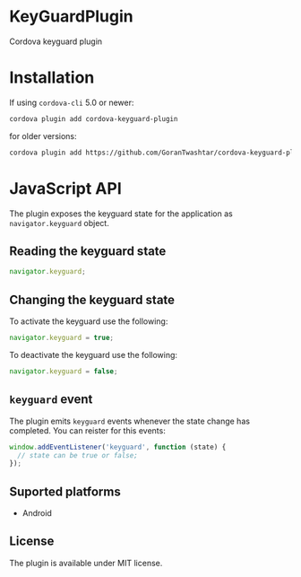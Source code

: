 # KeyGuardPlugin

Cordova keyguard plugin

# Installation

If using `cordova-cli` 5.0 or newer:

```bash
cordova plugin add cordova-keyguard-plugin
```

for older versions:

```bash
cordova plugin add https://github.com/GoranTwashtar/cordova-keyguard-plugin.git
```

# JavaScript API

The plugin exposes the keyguard state for the application as `navigator.keyguard` object.

## Reading the keyguard state

```javascript
navigator.keyguard;
```

## Changing the keyguard state

To activate the keyguard use the following:

```javascript
navigator.keyguard = true;
```

To deactivate the keyguard use the following:

```javascript
navigator.keyguard = false;
```

## `keyguard` event

The plugin emits `keyguard` events whenever the state change has completed. You can reister for this events:

```javascript
window.addEventListener('keyguard', function (state) {
  // state can be true or false;
});
```

## Suported platforms

* Android

## License

The plugin is available under MIT license.